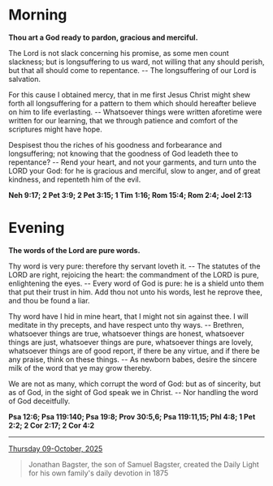 # Morning

**Thou art a God ready to pardon, gracious and merciful.**
 
The Lord is not slack concerning his promise, as some men count slackness; but is longsuffering to us ward, not willing that any should perish, but that all should come to repentance. -- The longsuffering of our Lord is salvation.
 
For this cause I obtained mercy, that in me first Jesus Christ might shew forth all longsuffering for a pattern to them which should hereafter believe on him to life everlasting. -- Whatsoever things were written aforetime were written for our learning, that we through patience and comfort of the scriptures might have hope.
 
Despisest thou the riches of his goodness and forbearance and longsuffering; not knowing that the goodness of God leadeth thee to repentance? -- Rend your heart, and not your garments, and turn unto the LORD your God: for he is gracious and merciful, slow to anger, and of great kindness, and repenteth him of the evil.  

**Neh 9:17; 2 Pet 3:9; 2 Pet 3:15; 1 Tim 1:16; Rom 15:4; Rom 2:4; Joel 2:13**

# Evening

**The words of the Lord are pure words.**
 
Thy word is very pure: therefore thy servant loveth it. -- The statutes of the LORD are right, rejoicing the heart: the commandment of the LORD is pure, enlightening the eyes. -- Every word of God is pure: he is a shield unto them that put their trust in him. Add thou not unto his words, lest he reprove thee, and thou be found a liar.
 
Thy word have I hid in mine heart, that I might not sin against thee. I will meditate in thy precepts, and have respect unto thy ways. -- Brethren, whatsoever things are true, whatsoever things are honest, whatsoever things are just, whatsoever things are pure, whatsoever things are lovely, whatsoever things are of good report, if there be any virtue, and if there be any praise, think on these things. -- As newborn babes, desire the sincere milk of the word that ye may grow thereby.
 
We are not as many, which corrupt the word of God: but as of sincerity, but as of God, in the sight of God speak we in Christ. -- Nor handling the word of God deceitfully.  

**Psa 12:6; Psa 119:140; Psa 19:8; Prov 30:5,6; Psa 119:11,15; Phl 4:8; 1 Pet 2:2; 2 Cor 2:17; 2 Cor 4:2**

---

[Thursday 09-October, 2025](https://t.me/s/daily_light)

> Jonathan Bagster, the son of Samuel Bagster, created the Daily Light for his own family's daily devotion in 1875

